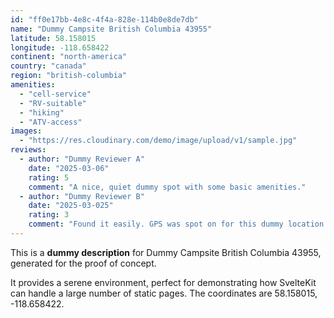 ```yaml
---
id: "ff0e17bb-4e8c-4f4a-828e-114b0e8de7db"
name: "Dummy Campsite British Columbia 43955"
latitude: 58.158015
longitude: -118.658422
continent: "north-america"
country: "canada"
region: "british-columbia"
amenities:
  - "cell-service"
  - "RV-suitable"
  - "hiking"
  - "ATV-access"
images:
  - "https://res.cloudinary.com/demo/image/upload/v1/sample.jpg"
reviews:
  - author: "Dummy Reviewer A"
    date: "2025-03-06"
    rating: 5
    comment: "A nice, quiet dummy spot with some basic amenities."
  - author: "Dummy Reviewer B"
    date: "2025-03-025"
    rating: 3
    comment: "Found it easily. GPS was spot on for this dummy location."
---
```


This is a **dummy description** for Dummy Campsite British Columbia 43955, generated for the proof of concept.

It provides a serene environment, perfect for demonstrating how SvelteKit can handle a large number of static pages. The coordinates are 58.158015, -118.658422.
